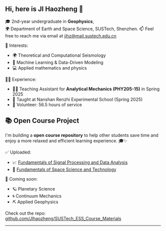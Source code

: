 ##  Hi, here is JI Haozheng 👋

🎓 2nd-year undergraduate in **Geophysics**,  
🌍 Department of Earth and Space Science, SUSTech, Shenzhen.
📫 Feel free to reach me via email at jihz@mail.sustech.edu.cn

🔬 Interests:
- 🌍 Theoretical and Computational Seismology
- 🧠 Machine Learning & Data-Driven Modeling
- 💻 Applied mathematics and physics

👨‍🏫 Experience:
- 🧑‍💻 Teaching Assistant for **Analytical Mechanics (PHY205-15)** in Spring 2025  
- 🧒 Taught at Nanshan Renzhi Experimental School (Spring 2025)
- 🤝 Volunteer: 56.5 hours of service

## 📚 Open Course Project

I'm building a **open course repository** to help other students save time and enjoy a more relaxed and efficient learning experience. 🎓✨  

✅ Uploaded:
- 📈 [Fundamentals of Signal Processing and Data Analysis](https://github.com/JIhaozheng/SUSTech_ESS_Course_Materials/tree/main/ESS206%20Fundamentals%20of%20Signal%20Processing%20and%20Data%20Analysis)  
- 🚀 [Fundamentals of Space Science and Technology](https://github.com/JIhaozheng/SUSTech_ESS_Course_Materials/tree/main/ESS210%20Fundamentals%20of%20Space%20Science%20and%20Technology)   

📌 Coming soon:
- 🪐 Planetary Science   
- 🌀 Continuum Mechanics  
- ⛏️ Applied Geophysics 

 Check out the repo: [github.com/JIhaozheng/SUSTech_ESS_Course_Materials](https://github.com/JIhaozheng/SUSTech_ESS_Course_Materials)

---
